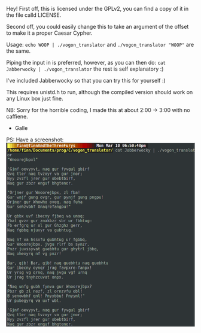 Hey! 
First off, this is licensed under the GPLv2, you can find a copy of it in the 
file calld LICENSE.

Second off, you could easily change this to take an argument of the offset 
to make it a proper Caesar Cypher.

Usage:
`echo WOOP | ./vogon_translator`
and 
`./vogon_translator "WOOP"`
are the same.

Piping the input in is preferred, however, as you can then do:
`cat Jabberwocky | ./vogon_translator`
the rest is self explanatory :)

I've included Jabberwocky so that you can try this for yourself :)

This requires unistd.h to run, although the compiled version should work on 
any Linux box just fine.

NB: Sorry for the horrible coding, I made this at about 2:00 -> 3:00 with no 
caffiene. 

- Galle

PS: Have a screenshot:
![Screenshot showing Jabberwocky in Vogon, be glad you can't see it! It's utter revolting ;)](screenshot.png)
